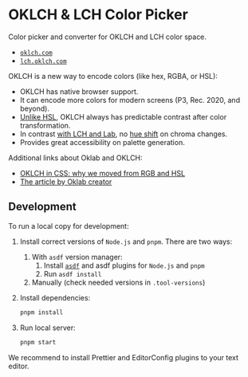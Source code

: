 # OKLCH & LCH Color Picker

Color picker and converter for OKLCH and LCH color space.

* [`oklch.com`](https://oklch.com)
* [`lch.oklch.com`](https://lch.oklch.com)

OKLCH is a new way to encode colors (like hex, RGBA, or HSL):

- OKLCH has native browser support.
- It can encode more colors for modern screens (P3, Rec. 2020, and beyond).
- [Unlike HSL], OKLCH always has predictable contrast
  after color transformation.
- In contrast [with LCH and Lab], no [hue shift] on chroma changes.
- Provides great accessibility on palette generation.

Additional links about Oklab and OKLCH:

* [OKLCH in CSS: why we moved from RGB and HSL](https://evilmartians.com/chronicles/oklch-in-css-why-quit-rgb-hsl)
* [The article by Oklab creator](https://bottosson.github.io/posts/oklab/)

[Unlike HSL]: https://wildbit.com/blog/accessible-palette-stop-using-hsl-for-color-systems
[with LCH and Lab]: https://bottosson.github.io/posts/oklab/#blending-colors
[hue shift]: https://lch.oklch.com/#35,55,297,100


## Development

To run a local copy for development:

1. Install correct versions of `Node.js` and `pnpm`. There are two ways:
	1. With `asdf` version manager:
		1. Install [`asdf`](https://github.com/asdf-vm/asdf) and asdf plugins for `Node.js` and `pnpm`
		2. Run `asdf install`
	2. Manually (check needed versions in `.tool-versions`)

2. Install dependencies:

   ```sh
   pnpm install
   ```

3. Run local server:

   ```sh
   pnpm start
   ```

We recommend to install Prettier and EditorConfig plugins to your text editor.
